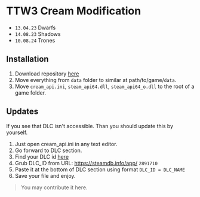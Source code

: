 # TTW3 Cream Modification 

- `13.04.23` Dwarfs
- `14.08.23` Shadows
- `10.08.24` Trones

## Installation

1. Download repository [here](https://github.com/sashapop10/ttw3/archive/refs/heads/main.zip)
3. Move everything from `data` folder to similar at path/to/game/`data`.
2. Move `cream_api.ini`, `steam_api64.dll`, `steam_api64_o.dll` to the root of a game folder.


## Updates

If you see that DLC isn't accessible. Than you should update this by yourself.
1. Just open cream_api.ini in any text editor.
2. Go forward to DLC section.
3. Find your DLC id [here](https://steamdb.info/search/?a=all&q=total+war%3A+warhammer+3)
4. Grub DLC_ID from URL: https://steamdb.info/app/ `2891710`
5. Paste it at the bottom of DLC section using format `DLC_ID = DLC_NAME`
6. Save your file and enjoy.

> You may contribute it here.

